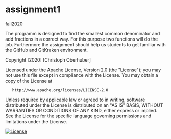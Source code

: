 # assignment1
fall2020

The programm is designed to find the smallest common denominator and add fractions in a correct way.
For this purpose two functions will do the job.
Furthermore the assignment should help us students to get familiar with the GitHub and GitKraken environment.

Copyright [2020] [Christoph Oberhuber]

   Licensed under the Apache License, Version 2.0 (the "License");
   you may not use this file except in compliance with the License.
   You may obtain a copy of the License at

       http://www.apache.org/licenses/LICENSE-2.0

   Unless required by applicable law or agreed to in writing, software
   distributed under the License is distributed on an "AS IS" BASIS,
   WITHOUT WARRANTIES OR CONDITIONS OF ANY KIND, either express or implied.
   See the License for the specific language governing permissions and
   limitations under the License.
   
   [![License](https://img.shields.io/badge/License-Apache%202.0-blue.svg)](https://opensource.org/licenses/Apache-2.0)
